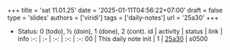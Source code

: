 +++
title = 'sat 11.01.25'
date = '2025-01-11T04:56:22+07:00'
draft = false
type = 'slides'
authors = ['viridi']
tags = ['daily-notes']
url = '25a30'
+++
<!-- more -->

+ Status: 0 (todo), &half; (doin), 1 (done), 2 (cont).
id | activity | status | link | info
:-: | :- | :-: | :-: | :-:
00 | This daily note init | 1 | [25a30](/rusn/25a30) | s0500

